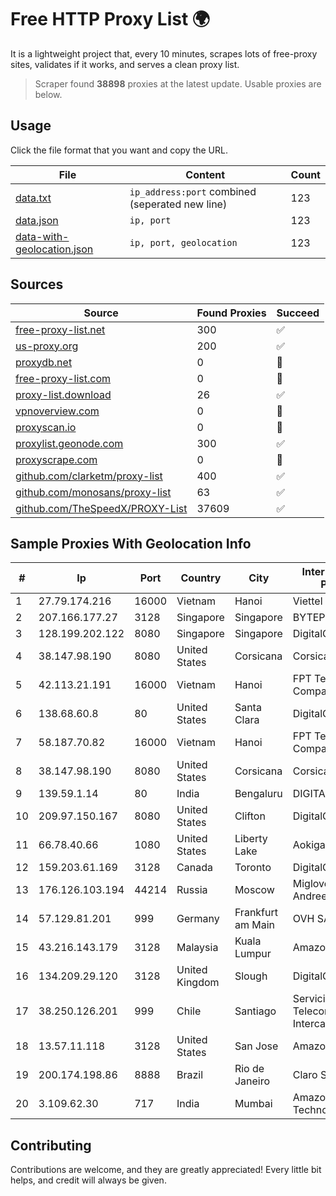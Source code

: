 
# Free HTTP Proxy List 🌍

It is a lightweight project that, every 10 minutes, scrapes lots of free-proxy sites, validates if it works, and serves a clean proxy list.


> Scraper found **38898** proxies at the latest update. Usable proxies are below.

## Usage

Click the file format that you want and copy the URL.


|File|Content|Count|
|----|-------|-----|
|[data.txt](https://raw.githubusercontent.com/themiralay/Proxy-List-World/master/data.txt)|`ip_address:port` combined (seperated new line)|123|
|[data.json](https://raw.githubusercontent.com/themiralay/Proxy-List-World/master/data.json)|`ip, port`|123|
|[data-with-geolocation.json](https://raw.githubusercontent.com/themiralay/Proxy-List-World/master/data-with-geolocation.json)|`ip, port, geolocation`|123|

## Sources

|Source|Found Proxies|Succeed|
|------|-------------|-------|
|[free-proxy-list.net](https://free-proxy-list.net)|300|✅|
|[us-proxy.org](https://www.us-proxy.org)|200|✅|
|[proxydb.net](http://proxydb.net)|0|🚫|
|[free-proxy-list.com](https://free-proxy-list.com/?page=&port=&type%5B%5D=http&type%5B%5D=https&up_time=0&search=Search)|0|🚫|
|[proxy-list.download](https://www.proxy-list.download/HTTP)|26|✅|
|[vpnoverview.com](https://vpnoverview.com/privacy/anonymous-browsing/free-proxy-servers)|0|🚫|
|[proxyscan.io](https://www.proxyscan.io)|0|🚫|
|[proxylist.geonode.com](https://proxylist.geonode.com/api/proxy-list?limit=300&page=1&sort_by=lastChecked&sort_type=desc&protocols=http,https)|300|✅|
|[proxyscrape.com](https://api.proxyscrape.com/v2/?request=displayproxies&protocol=http&timeout=10000&country=all&ssl=all&anonymity=all)|0|🚫|
|[github.com/clarketm/proxy-list](https://raw.githubusercontent.com/clarketm/proxy-list/master/proxy-list-raw.txt)|400|✅|
|[github.com/monosans/proxy-list](https://raw.githubusercontent.com/monosans/proxy-list/main/proxies/http.txt)|63|✅|
|[github.com/TheSpeedX/PROXY-List](https://raw.githubusercontent.com/TheSpeedX/PROXY-List/master/http.txt)|37609|✅|


## Sample Proxies With Geolocation Info

|#|Ip|Port|Country|City|Internet Service Provider|
|-|--|----|-------|----|-------------------------|
|1|27.79.174.216|16000|Vietnam|Hanoi|Viettel Corporation|
|2|207.166.177.27|3128|Singapore|Singapore|BYTEPLUS|
|3|128.199.202.122|8080|Singapore|Singapore|DigitalOcean, LLC|
|4|38.147.98.190|8080|United States|Corsicana|Corsicana ISD|
|5|42.113.21.191|16000|Vietnam|Hanoi|FPT Telecom Company|
|6|138.68.60.8|80|United States|Santa Clara|DigitalOcean, LLC|
|7|58.187.70.82|16000|Vietnam|Hanoi|FPT Telecom Company|
|8|38.147.98.190|8080|United States|Corsicana|Corsicana ISD|
|9|139.59.1.14|80|India|Bengaluru|DIGITALOCEAN|
|10|209.97.150.167|8080|United States|Clifton|DigitalOcean, LLC|
|11|66.78.40.66|1080|United States|Liberty Lake|Aokigahara SRL|
|12|159.203.61.169|3128|Canada|Toronto|DigitalOcean, LLC|
|13|176.126.103.194|44214|Russia|Moscow|Miglovets Egor Andreevich|
|14|57.129.81.201|999|Germany|Frankfurt am Main|OVH SAS|
|15|43.216.143.179|3128|Malaysia|Kuala Lumpur|Amazon.com, Inc.|
|16|134.209.29.120|3128|United Kingdom|Slough|DigitalOcean, LLC|
|17|38.250.126.201|999|Chile|Santiago|Servicios De Telecomunicaciones Intercable Ltda.|
|18|13.57.11.118|3128|United States|San Jose|Amazon.com, Inc.|
|19|200.174.198.86|8888|Brazil|Rio de Janeiro|Claro S.A|
|20|3.109.62.30|717|India|Mumbai|Amazon Technologies Inc.|



## Contributing

Contributions are welcome, and they are greatly appreciated! Every
little bit helps, and credit will always be given.

